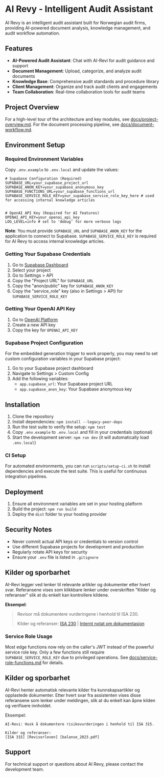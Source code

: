 
# AI Revy - Intelligent Audit Assistant

AI Revy is an intelligent audit assistant built for Norwegian audit firms, providing AI-powered document analysis, knowledge management, and audit workflow automation.

## Features

- **AI-Powered Audit Assistant**: Chat with AI-Revi for audit guidance and support
- **Document Management**: Upload, categorize, and analyze audit documents
- **Knowledge Base**: Comprehensive audit standards and procedure library
- **Client Management**: Organize and track audit clients and engagements
- **Team Collaboration**: Real-time collaboration tools for audit teams

## Project Overview

For a high-level tour of the architecture and key modules, see [docs/project-overview.md](docs/project-overview.md).
For the document processing pipeline, see [docs/document-workflow.md](docs/document-workflow.md).

## Environment Setup

### Required Environment Variables

Copy `.env.example` to `.env.local` and update the values:

```env
# Supabase Configuration (Required)
SUPABASE_URL=your_supabase_project_url
SUPABASE_ANON_KEY=your_supabase_anonymous_key
SUPABASE_FUNCTIONS_URL=your_supabase_functions_url
SUPABASE_SERVICE_ROLE_KEY=your_supabase_service_role_key_here # used for accessing internal knowledge articles


# OpenAI API Key (Required for AI features)
OPENAI_API_KEY=your_openai_api_key
LOG_LEVEL=info # set to 'debug' for more verbose logs
```

**Note**: You must provide `SUPABASE_URL` and `SUPABASE_ANON_KEY` for the application to connect to Supabase. `SUPABASE_SERVICE_ROLE_KEY` is required for AI Revy to access internal knowledge articles.

### Getting Your Supabase Credentials

1. Go to [Supabase Dashboard](https://supabase.com/dashboard)
2. Select your project
3. Go to Settings > API
4. Copy the "Project URL" for `SUPABASE_URL`
5. Copy the "anon/public" key for `SUPABASE_ANON_KEY`
6. Copy the "service_role" key (also in Settings > API) for `SUPABASE_SERVICE_ROLE_KEY`

### Getting Your OpenAI API Key

1. Go to [OpenAI Platform](https://platform.openai.com/api-keys)
2. Create a new API key
3. Copy the key for `OPENAI_API_KEY`

### Supabase Project Configuration

For the embedded generation trigger to work properly, you may need to set custom configuration variables in your Supabase project:

1. Go to your Supabase project dashboard
2. Navigate to Settings > Custom Config
3. Add the following variables:
   - `app.supabase_url`: Your Supabase project URL
   - `app.supabase_anon_key`: Your Supabase anonymous key

## Installation

1. Clone the repository
2. Install dependencies: `npm install --legacy-peer-deps`
3. Run the test suite to verify the setup: `npm test`
4. Copy `.env.example` to `.env.local` and fill in your credentials (optional)
5. Start the development server: `npm run dev` (it will automatically load `.env.local`)

### CI Setup

For automated environments, you can run `scripts/setup-ci.sh` to install dependencies and execute the test suite. This is useful for continuous integration pipelines.

## Deployment

1. Ensure all environment variables are set in your hosting platform
2. Build the project: `npm run build`
3. Deploy the `dist` folder to your hosting provider

## Security Notes

- Never commit actual API keys or credentials to version control
- Use different Supabase projects for development and production
- Regularly rotate API keys for security
- Ensure your `.env` file is listed in `.gitignore`
## Kilder og sporbarhet

AI-Revi legger ved lenker til relevante artikler og dokumenter etter hvert svar. Referansene vises som klikkbare lenker under overskriften "Kilder og referanser" slik at du enkelt kan kontrollere kildene.

**Eksempel**:

> Revisor må dokumentere vurderingene i henhold til ISA 230.
>
> Kilder og referanser: [ISA 230](https://example.com/isa-230) | [Internt notat om dokumentasjon](https://example.com/notat.pdf)


### Service Role Usage

Most edge functions now rely on the caller's JWT instead of the powerful service role key. Only a few functions still require `SUPABASE_SERVICE_ROLE_KEY` due to privileged operations. See [docs/service-role-functions.md](docs/service-role-functions.md) for details.

## Kilder og sporbarhet

AI-Revi henter automatisk relevante kilder fra kunnskapsartikler og opplastede
dokumenter. Etter hvert svar fra assistenten vises disse referansene som lenker
under meldingen, slik at du enkelt kan åpne kilden og verifisere innholdet.

Eksempel:

```
AI-Revi: Husk å dokumentere risikovurderingen i henhold til ISA 315.

Kilder og referanser:
[ISA 315] [Revisorloven] [balanse_2023.pdf]
```

## Support

For technical support or questions about AI Revy, please contact the development team.
